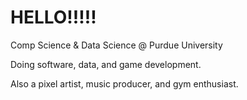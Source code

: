 # HELLO!!!!!

Comp Science & Data Science @ Purdue University

Doing software, data, and game development.

Also a pixel artist, music producer, and gym enthusiast.

<!---
ng-daniel/ng-daniel is a ✨ special ✨ repository because its `README.md` (this file) appears on your GitHub profile.
You can click the Preview link to take a look at your changes.
--->

